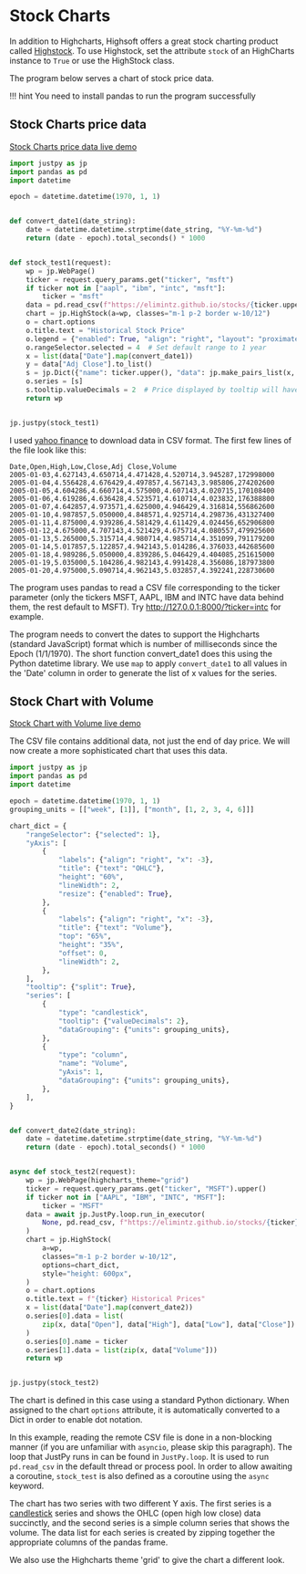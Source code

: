 # Stock Charts
In addition to Highcharts, Highsoft offers a great stock charting product called [Highstock](https://www.highcharts.com/blog/products/highstock/). To use Highstock, set the attribute `stock` of an HighCharts instance to `True` or use the HighStock class.

The program below serves a chart of stock price data.

!!! hint
    You need to install pandas to run the program successfully
## Stock Charts price data
[Stock Charts price data live demo]({{demo_url}}/stock_test1)
    

```python
import justpy as jp
import pandas as pd
import datetime

epoch = datetime.datetime(1970, 1, 1)


def convert_date1(date_string):
    date = datetime.datetime.strptime(date_string, "%Y-%m-%d")
    return (date - epoch).total_seconds() * 1000


def stock_test1(request):
    wp = jp.WebPage()
    ticker = request.query_params.get("ticker", "msft")
    if ticker not in ["aapl", "ibm", "intc", "msft"]:
        ticker = "msft"
    data = pd.read_csv(f"https://elimintz.github.io/stocks/{ticker.upper()}.csv")
    chart = jp.HighStock(a=wp, classes="m-1 p-2 border w-10/12")
    o = chart.options
    o.title.text = "Historical Stock Price"
    o.legend = {"enabled": True, "align": "right", "layout": "proximate"}
    o.rangeSelector.selected = 4  # Set default range to 1 year
    x = list(data["Date"].map(convert_date1))
    y = data["Adj Close"].to_list()
    s = jp.Dict({"name": ticker.upper(), "data": jp.make_pairs_list(x, y)})
    o.series = [s]
    s.tooltip.valueDecimals = 2  # Price displayed by tooltip will have 2 decimal values
    return wp


jp.justpy(stock_test1)
```

I used [yahoo finance](https://finance.yahoo.com) to download data in CSV format. The first few lines of the file look like this:
```
Date,Open,High,Low,Close,Adj Close,Volume
2005-01-03,4.627143,4.650714,4.471428,4.520714,3.945287,172998000
2005-01-04,4.556428,4.676429,4.497857,4.567143,3.985806,274202600
2005-01-05,4.604286,4.660714,4.575000,4.607143,4.020715,170108400
2005-01-06,4.619286,4.636428,4.523571,4.610714,4.023832,176388800
2005-01-07,4.642857,4.973571,4.625000,4.946429,4.316814,556862600
2005-01-10,4.987857,5.050000,4.848571,4.925714,4.298736,431327400
2005-01-11,4.875000,4.939286,4.581429,4.611429,4.024456,652906800
2005-01-12,4.675000,4.707143,4.521429,4.675714,4.080557,479925600
2005-01-13,5.265000,5.315714,4.980714,4.985714,4.351099,791179200
2005-01-14,5.017857,5.122857,4.942143,5.014286,4.376033,442685600
2005-01-18,4.989286,5.050000,4.839286,5.046429,4.404085,251615000
2005-01-19,5.035000,5.104286,4.982143,4.991428,4.356086,187973800
2005-01-20,4.975000,5.090714,4.962143,5.032857,4.392241,228730600
```

The program uses pandas to read a CSV file corresponding to the ticker parameter (only the tickers MSFT, AAPL, IBM and INTC have data behind them, the rest default to MSFT). Try http://127.0.0.1:8000/?ticker=intc for example.

The program needs to convert the dates to support the Highcharts (standard JavaScript) format which is number of milliseconds since the Epoch (1/1/1970). The short function convert_date1 does this using the Python datetime library. We use `map` to apply `convert_date1` to all values in the 'Date' column in order to generate the list of x values for the series.

## Stock Chart with Volume
[Stock Chart with Volume live demo]({{demo_url}}/stock_test2)

The CSV file contains additional data, not just the end of day price. 
We will now create a more sophisticated chart that uses this data.

```python
import justpy as jp
import pandas as pd
import datetime

epoch = datetime.datetime(1970, 1, 1)
grouping_units = [["week", [1]], ["month", [1, 2, 3, 4, 6]]]

chart_dict = {
    "rangeSelector": {"selected": 1},
    "yAxis": [
        {
            "labels": {"align": "right", "x": -3},
            "title": {"text": "OHLC"},
            "height": "60%",
            "lineWidth": 2,
            "resize": {"enabled": True},
        },
        {
            "labels": {"align": "right", "x": -3},
            "title": {"text": "Volume"},
            "top": "65%",
            "height": "35%",
            "offset": 0,
            "lineWidth": 2,
        },
    ],
    "tooltip": {"split": True},
    "series": [
        {
            "type": "candlestick",
            "tooltip": {"valueDecimals": 2},
            "dataGrouping": {"units": grouping_units},
        },
        {
            "type": "column",
            "name": "Volume",
            "yAxis": 1,
            "dataGrouping": {"units": grouping_units},
        },
    ],
}


def convert_date2(date_string):
    date = datetime.datetime.strptime(date_string, "%Y-%m-%d")
    return (date - epoch).total_seconds() * 1000


async def stock_test2(request):
    wp = jp.WebPage(highcharts_theme="grid")
    ticker = request.query_params.get("ticker", "MSFT").upper()
    if ticker not in ["AAPL", "IBM", "INTC", "MSFT"]:
        ticker = "MSFT"
    data = await jp.JustPy.loop.run_in_executor(
        None, pd.read_csv, f"https://elimintz.github.io/stocks/{ticker}.csv"
    )
    chart = jp.HighStock(
        a=wp,
        classes="m-1 p-2 border w-10/12",
        options=chart_dict,
        style="height: 600px",
    )
    o = chart.options
    o.title.text = f"{ticker} Historical Prices"
    x = list(data["Date"].map(convert_date2))
    o.series[0].data = list(
        zip(x, data["Open"], data["High"], data["Low"], data["Close"])
    )
    o.series[0].name = ticker
    o.series[1].data = list(zip(x, data["Volume"]))
    return wp


jp.justpy(stock_test2)
```

The chart is defined in this case using a standard Python dictionary. When assigned to the chart `options` attribute, it is automatically converted to a Dict in order to enable dot notation.

In this example, reading the remote CSV file is done in a non-blocking manner (if you are unfamiliar with `asyncio`, please skip this paragraph). The loop that JustPy runs in can be found in `JustPy.loop`. It is used to run `pd.read_csv` in the default thread or process pool. In order to allow awaiting a coroutine, `stock_test` is also defined as a coroutine using the `async` keyword.

The chart has two series with two different Y axis. The first series is a [candlestick](https://www.investopedia.com/trading/candlestick-charting-what-is-it/) series and shows the OHLC (open high low close) data succinctly, and the second series is a simple column series that shows the volume. The data list for each series is created by zipping together the appropriate columns of the pandas frame.

We also use the Highcharts theme 'grid' to give the chart a different look.
